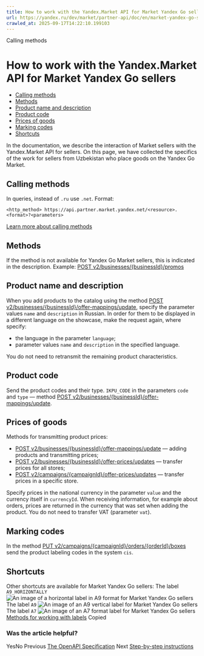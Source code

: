 ```yaml
---
title: How to work with the Yandex.Market API for Market Yandex Go sellers | Yandex.Market API for sellers
url: https://yandex.ru/dev/market/partner-api/doc/en/market-yandex-go-sellers
crawled_at: 2025-09-17T14:22:10.199103
---
```


Calling methods
# How to work with the Yandex.Market API for Market Yandex Go sellers
  * [Calling methods](https://yandex.ru/dev/market/partner-api/doc/en/en/market-yandex-go-sellers#method-call)
  * [Methods](https://yandex.ru/dev/market/partner-api/doc/en/en/market-yandex-go-sellers#methods)
  * [Product name and description](https://yandex.ru/dev/market/partner-api/doc/en/en/market-yandex-go-sellers#name-and-description)
  * [Product code](https://yandex.ru/dev/market/partner-api/doc/en/en/market-yandex-go-sellers#commodity-code)
  * [Prices of goods](https://yandex.ru/dev/market/partner-api/doc/en/en/market-yandex-go-sellers#price)
  * [Marking codes](https://yandex.ru/dev/market/partner-api/doc/en/en/market-yandex-go-sellers#cis)
  * [Shortcuts](https://yandex.ru/dev/market/partner-api/doc/en/en/market-yandex-go-sellers#labels)


In the documentation, we describe the interaction of Market sellers with the Yandex.Market API for sellers. On this page, we have collected the specifics of the work for sellers from Uzbekistan who place goods on the Yandex Go Market.
##  [](https://yandex.ru/dev/market/partner-api/doc/en/en/market-yandex-go-sellers#method-call)Calling methods
In queries, instead of `.ru` use `.net`. Format:
```
<http_method> https://api.partner.market.yandex.net/<resource>.<format>?<parameters>

```

[Learn more about calling methods](https://yandex.ru/dev/market/partner-api/doc/en/en/concepts/method-call)
##  [](https://yandex.ru/dev/market/partner-api/doc/en/en/market-yandex-go-sellers#methods)Methods
If the method is not available for Yandex Go Market sellers, this is indicated in the description.
Example: [POST v2/businesses/{businessId}/promos](https://yandex.ru/dev/market/partner-api/doc/en/en/reference/promos/getPromos)
##  [](https://yandex.ru/dev/market/partner-api/doc/en/en/market-yandex-go-sellers#name-and-description)Product name and description
When you add products to the catalog using the method [POST v2/businesses/{businessId}/offer-mappings/update](https://yandex.ru/dev/market/partner-api/doc/en/en/reference/business-assortment/updateOfferMappings), specify the parameter values `name` and `description` in Russian. In order for them to be displayed in a different language on the showcase, make the request again, where specify:
  * the language in the parameter `language`;
  * parameter values `name` and `description` in the specified language.


You do not need to retransmit the remaining product characteristics.
##  [](https://yandex.ru/dev/market/partner-api/doc/en/en/market-yandex-go-sellers#commodity-code)Product code
Send the product codes and their type. `IKPU_CODE` in the parameters `code` and `type` — method [POST v2/businesses/{businessId}/offer-mappings/update](https://yandex.ru/dev/market/partner-api/doc/en/en/reference/business-assortment/updateOfferMappings).
##  [](https://yandex.ru/dev/market/partner-api/doc/en/en/market-yandex-go-sellers#price)Prices of goods
Methods for transmitting product prices:
  * [POST v2/businesses/{businessId}/offer-mappings/update](https://yandex.ru/dev/market/partner-api/doc/en/en/reference/business-assortment/updateOfferMappings) — adding products and transmitting prices;
  * [POST v2/businesses/{businessId}/offer-prices/updates](https://yandex.ru/dev/market/partner-api/doc/en/en/reference/business-assortment/updateBusinessPrices) — transfer prices for all stores;
  * [POST v2/campaigns/{campaignId}/offer-prices/updates](https://yandex.ru/dev/market/partner-api/doc/en/en/reference/assortment/updatePrices) — transfer prices in a specific store.


Specify prices in the national currency in the parameter `value` and the currency itself in `currencyId`. When receiving information, for example about orders, prices are returned in the currency that was set when adding the product.
You do not need to transfer VAT (parameter `vat`).
##  [](https://yandex.ru/dev/market/partner-api/doc/en/en/market-yandex-go-sellers#cis)Marking codes
In the method [PUT v2/campaigns/{campaignId}/orders/{orderId}/boxes](https://yandex.ru/dev/market/partner-api/doc/en/en/reference/orders/setOrderBoxLayout) send the product labeling codes in the system `cis`.
##  [](https://yandex.ru/dev/market/partner-api/doc/en/en/market-yandex-go-sellers#labels)Shortcuts
Other shortcuts are available for Market Yandex Go sellers:
The label `A9_HORIZONTALLY`
![An image of a horizontal label in A9 format for Market Yandex Go sellers](https://yandex.ru/dev/market/partner-api/doc/en/docs-assets/dev-market-partner-api/rev/r17524636/en/_images/labels/label-A9-horizontally-uz.png)
The label `A9`
![An image of an A9 vertical label for Market Yandex Go sellers](https://yandex.ru/dev/market/partner-api/doc/en/docs-assets/dev-market-partner-api/rev/r17524636/en/_images/labels/label-A9-uz.png)
The label `A7`
![An image of an A7 format label for Market Yandex Go sellers](https://yandex.ru/dev/market/partner-api/doc/en/docs-assets/dev-market-partner-api/rev/r17524636/en/_images/labels/label-A7-uz.png)
[Methods for working with labels](https://yandex.ru/dev/market/partner-api/doc/en/en/overview/comparison#yarlyki-fbs-i-dbs)
Copied
### Was the article helpful?
YesNo
Previous
[The OpenAPI Specification](https://yandex.ru/dev/market/partner-api/doc/en/en/concepts/openapi)
Next
[Step-by-step instructions](https://yandex.ru/dev/market/partner-api/doc/en/en/step-by-step/)
